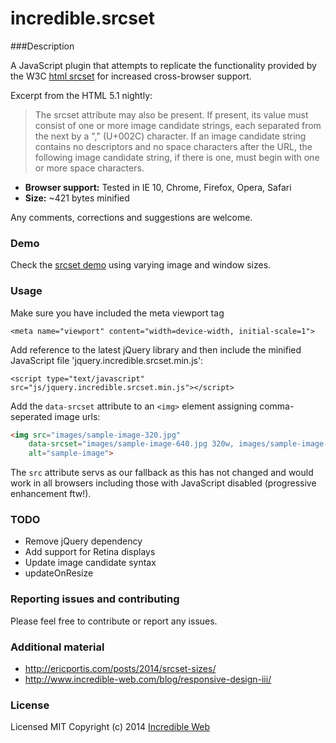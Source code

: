 # incredible.srcset

###Description

A JavaScript plugin that attempts to replicate the functionality provided by the W3C [html srcset](http://www.w3.org/html/wg/drafts/html/master/embedded-content.html#attr-img-srcset) for increased cross-browser support.

Excerpt from the HTML 5.1 nightly:
> The srcset attribute may also be present. If present, its value must consist of one or more image candidate strings, each separated from the next by a "," (U+002C) character. If an image candidate string contains no descriptors and no space characters after the URL, the following image candidate string, if there is one, must begin with one or more space characters.

- **Browser support:** Tested in IE 10, Chrome, Firefox, Opera, Safari
- **Size:** ~421 bytes minified

Any comments, corrections and suggestions are welcome.

### Demo

Check the [srcset demo](http://www.incredible-web.com/demo/srcset/) using varying image and window sizes.

### Usage

Make sure you have included the meta viewport tag

```<meta name="viewport" content="width=device-width, initial-scale=1">```

Add reference to the latest jQuery library and then include the minified JavaScript file 'jquery.incredible.srcset.min.js':

```<script type="text/javascript" src="js/jquery.incredible.srcset.min.js"></script>```

Add the `data-srcset` attribute to an `<img>` element assigning comma-seperated image urls:

```html
<img src="images/sample-image-320.jpg" 
	data-srcset="images/sample-image-640.jpg 320w, images/sample-image-1024.jpg 640w, images/sample-image-1920.jpg 1024w" 
	alt="sample-image">
```

The `src` attribute servs as our fallback as this has not changed and would work in all browsers including those with JavaScript disabled (progressive enhancement ftw!).

### TODO

- Remove jQuery dependency
- Add support for Retina displays
- Update image candidate syntax
- updateOnResize

### Reporting issues and contributing
Please feel free to contribute or report any issues.

### Additional material

- http://ericportis.com/posts/2014/srcset-sizes/
- http://www.incredible-web.com/blog/responsive-design-iii/

### License

Licensed MIT
Copyright (c) 2014 [Incredible Web](http://www.incredible-web.com)